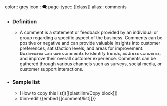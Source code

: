 color:: grey
icon:: 🗨️
page-type:: [[class]]
alias:: comments

- ### Definition 
  - A comment is a statement or feedback provided by an individual or group regarding a specific aspect of the business. Comments can be positive or negative and can provide valuable insights into customer preferences, satisfaction levels, and areas for improvement. Businesses can use comments to identify trends, address concerns, and improve their overall customer experience. Comments can be gathered through various channels such as surveys, social media, or customer support interactions.
- ### Sample list
  - [How to copy this list]([[plastilinn/Copy block]])
  - #inn-edit {{embed [[comment/list]]}}


